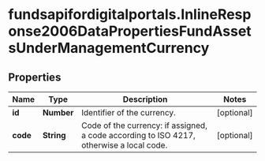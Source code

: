 # fundsapifordigitalportals.InlineResponse2006DataPropertiesFundAssetsUnderManagementCurrency

## Properties

Name | Type | Description | Notes
------------ | ------------- | ------------- | -------------
**id** | **Number** | Identifier of the currency. | [optional] 
**code** | **String** | Code of the currency: if assigned, a code according to ISO 4217, otherwise a local code. | [optional] 



